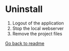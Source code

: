 # Uninstall

1. Logout of the application
2. Stop the local webserver
3. Remove the project files

[Go back to readme](../README.md)